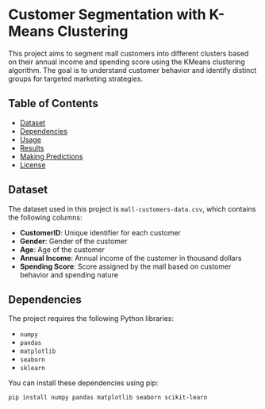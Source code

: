 # Customer Segmentation with K-Means Clustering

This project aims to segment mall customers into different clusters based on their annual income and spending score using the KMeans clustering algorithm. The goal is to understand customer behavior and identify distinct groups for targeted marketing strategies.

## Table of Contents
- [Dataset](#dataset)
- [Dependencies](#dependencies)
- [Usage](#usage)
- [Results](#results)
- [Making Predictions](#making-predictions)
- [License](#license)

## Dataset

The dataset used in this project is `mall-customers-data.csv`, which contains the following columns:
- **CustomerID**: Unique identifier for each customer
- **Gender**: Gender of the customer
- **Age**: Age of the customer
- **Annual Income**: Annual income of the customer in thousand dollars
- **Spending Score**: Score assigned by the mall based on customer behavior and spending nature

## Dependencies

The project requires the following Python libraries:
- `numpy`
- `pandas`
- `matplotlib`
- `seaborn`
- `sklearn`

You can install these dependencies using pip:
```bash
pip install numpy pandas matplotlib seaborn scikit-learn
